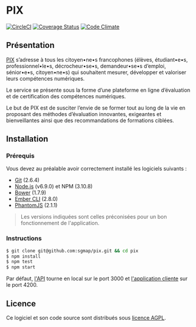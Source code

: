 PIX
===

[![CircleCI](https://circleci.com/gh/sgmap/pix/tree/dev.svg?style=shield&circle-token=:circle-token)](https://circleci.com/gh/sgmap/pix)
[![Coverage Status](https://coveralls.io/repos/github/sgmap/pix/badge.svg)](https://coveralls.io/github/sgmap/pix)
[![Code Climate](https://codeclimate.com/github/sgmap/pix/badges/gpa.svg)](https://codeclimate.com/github/sgmap/pix)

Présentation
------------

[PIX](https://pix.beta.gouv.fr) s’adresse à tous les citoyen•ne•s francophones (élèves, étudiant•e•s, professionnel•le•s, décrocheur•se•s, demandeur•se•s d’emploi, sénior•e•s, citoyen•ne•s) qui souhaitent mesurer, développer et valoriser leurs compétences numériques.

Le service se présente sous la forme d’une plateforme en ligne d’évaluation et de certification des compétences numériques.

Le but de PIX est de susciter l’envie de se former tout au long de la vie en proposant des méthodes d’évaluation innovantes, exigeantes et bienveillantes ainsi que des recommandations de formations ciblées.

Installation
------------

### Prérequis

Vous devez au préalable avoir correctement installé les logiciels suivants :

* [Git](http://git-scm.com/) (2.6.4)
* [Node.js](http://nodejs.org/) (v6.9.0) et NPM (3.10.8)
* [Bower](http://bower.io/) (1.7.9)
* [Ember CLI](http://ember-cli.com/) (2.8.0)
* [PhantomJS](http://phantomjs.org/) (2.1.1)

> Les versions indiquées sont celles préconisées pour un bon fonctionnement de l'application.

### Instructions

```bash
$ git clone git@github.com:sgmap/pix.git && cd pix
$ npm install
$ npm test
$ npm start
```

Par défaut, [l'API](http://localhost:3000) tourne en local sur le port 3000 et [l'application cliente](http://localhost:4200) sur le port 4200.

Licence
-------

Ce logiciel et son code source sont distribués sous [licence AGPL](https://www.gnu.org/licenses/why-affero-gpl.fr.html).
